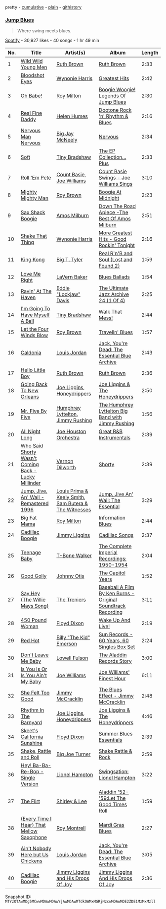 pretty - [cumulative](/playlists/cumulative/37i9dQZF1DX7nt6DdNdydo.md) - [plain](/playlists/plain/37i9dQZF1DX7nt6DdNdydo) - [githistory](https://github.githistory.xyz/mackorone/spotify-playlist-archive/blob/main/playlists/plain/37i9dQZF1DX7nt6DdNdydo)

### [Jump Blues](https://open.spotify.com/playlist/37i9dQZF1DX7nt6DdNdydo)

> Where swing meets blues.

[Spotify](https://open.spotify.com/user/spotify) - 30,927 likes - 40 songs - 1 hr 49 min

| No. | Title | Artist(s) | Album | Length |
|---|---|---|---|---|
| 1 | [Wild Wild Young Men](https://open.spotify.com/track/3TIkpec14up3Wb7oykhdwV) | [Ruth Brown](https://open.spotify.com/artist/4EYVgfZJ8wKXWmIvCx3gOY) | [Ruth Brown](https://open.spotify.com/album/1k5uQeczqciJ3kOcETQvAI) | 2:33 |
| 2 | [Bloodshot Eyes](https://open.spotify.com/track/3T4py44BDlu7wO3pqrxWl9) | [Wynonie Harris](https://open.spotify.com/artist/4Imc3wiT22cuynvQNpXcVn) | [Greatest Hits](https://open.spotify.com/album/0Dwycst55CZdI6R6kXhN8c) | 2:42 |
| 3 | [Oh Babe!](https://open.spotify.com/track/5rjGP2an1PW03auZnOexz0) | [Roy Milton](https://open.spotify.com/artist/02tMtF5FVucqAJW2TQB9ig) | [Boogie Woogie! Legends Of Jump Blues](https://open.spotify.com/album/5K0TKBc20U2Wc4Wu2cgRMZ) | 2:30 |
| 4 | [Real Fine Daddy](https://open.spotify.com/track/1IEjfCPwrQU942xOp8Wa6B) | [Helen Humes](https://open.spotify.com/artist/5xcai2yBVdyRXXYfpaKdyD) | [Dootone Rock 'n' Rhythm & Blues](https://open.spotify.com/album/0qt4mC8NS8SOZGjsJoXulh) | 2:16 |
| 5 | [Nervous Man Nervous](https://open.spotify.com/track/69CI6aEDyRmPYM46WaTFkj) | [Big Jay McNeely](https://open.spotify.com/artist/5K3FOIJ4gEZlPaJJpqaXmm) | [Nervous](https://open.spotify.com/album/0vNGXCP2gfCjlkYB0ktiri) | 2:34 |
| 6 | [Soft](https://open.spotify.com/track/2UAoyTSnK6A8V5dX7zRtXL) | [Tiny Bradshaw](https://open.spotify.com/artist/70sHURBVOq2rwWkmBpDxYa) | [The EP Collection..\. Plus](https://open.spotify.com/album/3ftQo0FtXIbPTcaB7q25cl) | 2:33 |
| 7 | [Roll 'Em Pete](https://open.spotify.com/track/7cZee2jcOLtRtHcU3em8ZR) | [Count Basie](https://open.spotify.com/artist/2jFZlvIea42ZvcCw4OeEdA), [Joe Williams](https://open.spotify.com/artist/7FMGtucexJvUxVz7scydEL) | [Count Basie Swings \- Joe Williams Sings](https://open.spotify.com/album/4ZNICkebqBbvXNZmBTUcq5) | 3:10 |
| 8 | [Mighty Mighty Man](https://open.spotify.com/track/5tBDBrsPypLVJ9Rbpy3MNm) | [Roy Brown](https://open.spotify.com/artist/1tawCzlbH40c30eztzufSu) | [Boogie At Midnight](https://open.spotify.com/album/3TlIlU1oNMJkDNxZ53OgKC) | 2:23 |
| 9 | [Sax Shack Boogie](https://open.spotify.com/track/5M0LiPltBA6gVxGhFzBXKw) | [Amos Milburn](https://open.spotify.com/artist/3uZRvkqeNHKLMFQrJBaUCX) | [Down The Road Apiece \-The Best Of Amos Milburn](https://open.spotify.com/album/04bo29HzmFDq9Un9O93nEp) | 2:51 |
| 10 | [Shake That Thing](https://open.spotify.com/track/2XacJ1d8YqhSrxxUFykEOY) | [Wynonie Harris](https://open.spotify.com/artist/4Imc3wiT22cuynvQNpXcVn) | [More Greatest Hits \- Good Rockin' Tonight](https://open.spotify.com/album/1d0AzcPC6aD8jmDmhCYRuP) | 2:16 |
| 11 | [King Kong](https://open.spotify.com/track/2eVCMrIn3sIPX7TRHuBsdy) | [Big T\. Tyler](https://open.spotify.com/artist/47DP9iiYF1bvMDIGFiV3tc) | [Real R'n'B and Soul \(Lost and Found 2\)](https://open.spotify.com/album/6bThGExgy1Y415PO9esT13) | 1:59 |
| 12 | [Love Me Right](https://open.spotify.com/track/5cdHRbjhYzNUSvzWWDfKcC) | [LaVern Baker](https://open.spotify.com/artist/0V6zo2mJw9FdwWLClKC9yw) | [Blues Ballads](https://open.spotify.com/album/1nTzKUnHcWvrDDWxvuUYbi) | 1:54 |
| 13 | [Ravin' At The Haven](https://open.spotify.com/track/1RSqMNhk8G61L50P8CYzFN) | [Eddie "Lockjaw" Davis](https://open.spotify.com/artist/0gNn3uUyIEErdQthThI51i) | [The Ultimate Jazz Archive 24 \(1 Of 4\)](https://open.spotify.com/album/5qexDsh1yWVL4Ot6rbr9il) | 2:25 |
| 14 | [I'm Going To Have Myself A Ball](https://open.spotify.com/track/1959fuoNuBSXULOrA4xJi5) | [Tiny Bradshaw](https://open.spotify.com/artist/70sHURBVOq2rwWkmBpDxYa) | [Walk That Mess!](https://open.spotify.com/album/5YK3ihvqFAPUDhsv6fcMTR) | 2:44 |
| 15 | [Let the Four Winds Blow](https://open.spotify.com/track/42YTOpUqCmVEL6jmOH5G59) | [Roy Brown](https://open.spotify.com/artist/1tawCzlbH40c30eztzufSu) | [Travelin' Blues](https://open.spotify.com/album/1ebcZ8wxJmT0UvU9aQEXJT) | 1:57 |
| 16 | [Caldonia](https://open.spotify.com/track/3BRWIwvtwSeKzcwUfNF1i9) | [Louis Jordan](https://open.spotify.com/artist/2nRbxpnBMMbtMBWH5QdqH2) | [Jack, You're Dead: The Essential Blue Archive](https://open.spotify.com/album/2s0dl1Uf59BlayS3m47FDy) | 2:43 |
| 17 | [Hello Little Boy](https://open.spotify.com/track/2JAuujVyt4XzR9eDScPQVN) | [Ruth Brown](https://open.spotify.com/artist/4EYVgfZJ8wKXWmIvCx3gOY) | [Ruth Brown](https://open.spotify.com/album/1k5uQeczqciJ3kOcETQvAI) | 2:36 |
| 18 | [Going Back To New Orleans](https://open.spotify.com/track/15UtASGoJcuIZlLRTUGYVZ) | [Joe Liggins](https://open.spotify.com/artist/5csKyypxXUXTNBUGuCrsoV), [Honeydrippers](https://open.spotify.com/artist/3H7btloLVTOa77fbzuuzdF) | [Joe Liggins & The Honeydrippers](https://open.spotify.com/album/4xhs6dSoAHMYqJuq3zNygO) | 2:50 |
| 19 | [Mr\. Five By Five](https://open.spotify.com/track/4PAj4rebLjJLFEeZNPEjf2) | [Humphrey Lyttelton](https://open.spotify.com/artist/64rUsDFcuATcV1JyYn26mf), [Jimmy Rushing](https://open.spotify.com/artist/5oSx3uh0EaLA2xEywrMsCX) | [The Humphrey Lyttelton Big Band with Jimmy Rushing](https://open.spotify.com/album/0Vf3hj99x2COkEfGXOdjhh) | 1:56 |
| 20 | [All Night Long](https://open.spotify.com/track/6fNlsbMIQh1794kBZ4bavY) | [Joe Houston Orchestra](https://open.spotify.com/artist/7dhUARf3tXiAm57gKqhi2o) | [Great R&B Instrumentals](https://open.spotify.com/album/0zq9zlmuv2FcOOwmNqh7cL) | 2:39 |
| 21 | [Who Said Shorty Wasn't Coming Back \- Lucky Millinder](https://open.spotify.com/track/5HpZRWDP8738mEl6OTZvfF) | [Vernon Dilworth](https://open.spotify.com/artist/0WgOtKOQ7BkDAMR7azqX1n) | [Shorty](https://open.spotify.com/album/5bxjj3N3oq4Ou5uTgfzXZ3) | 2:39 |
| 22 | [Jump, Jive, An' Wail \- Remastered 1996](https://open.spotify.com/track/1avf1M4btPbNGiIUXeNSvt) | [Louis Prima & Keely Smith](https://open.spotify.com/artist/1VNfHD8QBVfKnAeHUh42jv), [Sam Butera & The Witnesses](https://open.spotify.com/artist/70njzKgLbLbWkCPhKEu2oV) | [Jump, Jive An' Wail: The Essential](https://open.spotify.com/album/2FIAcPHPr2NHqszrKQXj8w) | 3:29 |
| 23 | [Big Fat Mama](https://open.spotify.com/track/03DRiEEHelUfdyDW2Z5y9e) | [Roy Milton](https://open.spotify.com/artist/02tMtF5FVucqAJW2TQB9ig) | [Information Blues](https://open.spotify.com/album/5a43mcGKhwab4Ns4MJ0cAJ) | 2:44 |
| 24 | [Cadillac Boogie](https://open.spotify.com/track/6eYWirDI4Dxrl8wOzz1b4P) | [Jimmy Liggins](https://open.spotify.com/artist/5vBfHviQ6oBuIJw4yZ1NNF) | [Cadillac Songs](https://open.spotify.com/album/7kOOaH8l9HT6009jqUEDms) | 2:37 |
| 25 | [Teenage Baby](https://open.spotify.com/track/0W3NQBKaw2ncqUefnqCq8a) | [T\-Bone Walker](https://open.spotify.com/artist/6nPKmEbQmR8jGZEm7ArOFX) | [The Complete Imperial Recordings: 1950\-1954](https://open.spotify.com/album/2aFmMoshdIDguX9ds0mMe2) | 2:04 |
| 26 | [Good Golly](https://open.spotify.com/track/1XjV7jqITBJgpq2yj6O9hK) | [Johnny Otis](https://open.spotify.com/artist/5PGt6fQNjLKhYYeGLWKWcM) | [The Capitol Years](https://open.spotify.com/album/2HrlxHARSvSqo9EUtkZ7FV) | 1:52 |
| 27 | [Say Hey \(The Willie Mays Song\)](https://open.spotify.com/track/0IOxVTksrKA1qX73krTKeN) | [The Treniers](https://open.spotify.com/artist/1drcMrZqfYsecBlwciiLDZ) | [Baseball A Film By Ken Burns \- Original Soundtrack Recording](https://open.spotify.com/album/4oH4jZYMSUrGRjgG41Zdua) | 3:11 |
| 28 | [450 Pound Woman](https://open.spotify.com/track/66v57SIfLYJYGYu2WkWiSJ) | [Floyd Dixon](https://open.spotify.com/artist/5UCUtfCh50agObTTt2ma1M) | [Wake Up And Live!](https://open.spotify.com/album/3g1sF0zm03qghoAmMlGcpt) | 2:19 |
| 29 | [Red Hot](https://open.spotify.com/track/1MXmG9AZuyY1EjHgAeY2kL) | [Billy "The Kid" Emerson](https://open.spotify.com/artist/07mlkNoHj4X0n11DmGBptw) | [Sun Records \- 60 Years, 60 Singles Box Set](https://open.spotify.com/album/3O2SUQ0VEHYYU1BKwsNV0O) | 2:24 |
| 30 | [Don't Leave Me Baby](https://open.spotify.com/track/4o7M4lcfWchslXl2Lmr1hG) | [Lowell Fulson](https://open.spotify.com/artist/3VhvGNnWfzmlEyiuhzdgf5) | [The Aladdin Records Story](https://open.spotify.com/album/6u6jOi6YuLSVQkhRHK3rvM) | 3:00 |
| 31 | [Is You Is Or Is You Ain't My Baby](https://open.spotify.com/track/0M0r27mFU32BoLGliqLMm8) | [Joe Williams](https://open.spotify.com/artist/7FMGtucexJvUxVz7scydEL) | [Joe Williams' Finest Hour](https://open.spotify.com/album/70KmX46g0Cy8aMiwvYLhjq) | 6:11 |
| 32 | [She Felt Too Good](https://open.spotify.com/track/43KCW22IMps9LFflkq46jx) | [Jimmy McCracklin](https://open.spotify.com/artist/58CohJpaPmE4H0fXEAnt4i) | [The Blues Effect \- Jimmy McCracklin](https://open.spotify.com/album/1oFFytrjY9irGeOpFf0ULZ) | 2:48 |
| 33 | [Rhythm In The Barnyard](https://open.spotify.com/track/2zAlaHnn1BjU6K4XYPtYZS) | [Joe Liggins](https://open.spotify.com/artist/5csKyypxXUXTNBUGuCrsoV), [Honeydrippers](https://open.spotify.com/artist/3H7btloLVTOa77fbzuuzdF) | [Joe Liggins & The Honeydrippers](https://open.spotify.com/album/4xhs6dSoAHMYqJuq3zNygO) | 4:46 |
| 34 | [Skeet's California Sunshine](https://open.spotify.com/track/2ewbTqjVof485O4tVrNXsd) | [Floyd Dixon](https://open.spotify.com/artist/5UCUtfCh50agObTTt2ma1M) | [Summer Blues Essentials](https://open.spotify.com/album/2n5OaC1GrgHfCQ2T2XpH9U) | 2:39 |
| 35 | [Shake, Rattle and Roll](https://open.spotify.com/track/7aLoa1F3EoM8AeC6Ao1RKz) | [Big Joe Turner](https://open.spotify.com/artist/1DTgcOxytJHD8p17mhSgd7) | [Shake Rattle & Rock](https://open.spotify.com/album/3srwW4zf3HJcOItxUokJgI) | 2:59 |
| 36 | [Hey! Ba\-Ba\-Re\-Bop \- Single Version](https://open.spotify.com/track/7gSmmvzQxRYS331hdqyE7W) | [Lionel Hampton](https://open.spotify.com/artist/2PjgZkwAEk7UTin4jP6HLP) | [Swingsation: Lionel Hampton](https://open.spotify.com/album/3XX8hxTz2lu7Ux2kKF0R66) | 3:22 |
| 37 | [The Flirt](https://open.spotify.com/track/0367Y5NNAanCDqBTLEUEwU) | [Shirley & Lee](https://open.spotify.com/artist/7kowgNVIlvDxx9Uhvcft5Y) | [Aladdin '52\-'59:Let The Good Times Roll](https://open.spotify.com/album/5UOdBLbQBqGZlQoV1OJQTP) | 1:59 |
| 38 | [\(Every Time I Hear\) That Mellow Saxophone](https://open.spotify.com/track/2RjpkTcVv36r30mmT4XOTy) | [Roy Montrell](https://open.spotify.com/artist/0MZfXdUZT01ubCcpRJm9lq) | [Mardi Gras Blues](https://open.spotify.com/album/5tLHw9N8vVR5OVySvPB1Ak) | 2:27 |
| 39 | [Ain't Nobody Here but Us Chickens](https://open.spotify.com/track/25F0nPXUD6si9DalVWNp6m) | [Louis Jordan](https://open.spotify.com/artist/2nRbxpnBMMbtMBWH5QdqH2) | [Jack, You're Dead: The Essential Blue Archive](https://open.spotify.com/album/2s0dl1Uf59BlayS3m47FDy) | 3:05 |
| 40 | [Cadillac Boogie](https://open.spotify.com/track/0N143ZIbhVs7xVAOHVk8E9) | [Jimmy Liggins and His Drops Of Joy](https://open.spotify.com/artist/4xQBPJJJ7cnIch3BhKTm6S) | [Jimmy Liggins And His Drops Of Joy](https://open.spotify.com/album/4HQ1P6MhPIZ37LSAv9IDts) | 2:36 |

Snapshot ID: `MTYzOTAwMDg5MCwwMDAwMDAwYjAwMDAwMTdkOWMxMGRjNzcwMDAwMDE2ZDE1MzMxMzll`